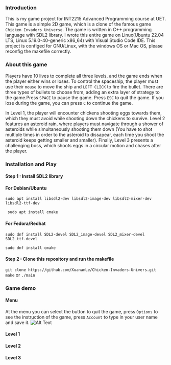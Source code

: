 ### Introduction
This is my game project for INT2215 Advanced Programming course at UET. This game is a simple 2D game, which is a clone of the famous game `Chicken Invaders Universe`. The game is written in C++ programming language with SDL2 library. I wrote this entire game on Linux(Ubuntu 22.04 LTS, Linux 5.19.0-40-generic x86_64) with Visual Studio Code IDE. This project is configed for GNU/Linux, with the windows OS or Mac OS, please reconfig the makefile correctly.

### About this game 
Players have 10 lives to complete all three levels, and the game ends when the player either wins or loses. To control the spaceship, the player must use their ```mouse``` to move the ship and ```LEFT CLICK``` to fire the bullet. There are three types of bullets to choose from, adding an extra layer of strategy to the game.Press  ```SPACE``` to pause the game. Press ```ESC``` to quit the game. If you lose during the game, you can press ```C``` to continue the game.

In  Level 1, the player will encounter chickens shooting eggs towards them, which they must avoid while shooting down the chickens to survive. Level 2 features an asteroid rain, where players must navigate through a shower of asteroids while simultaneously shooting them down (You have to shot multiple times in order to the asteroid to dissapear, each time you shoot the asteroid keeps getting smaller and smaller). Finally, Level 3 presents a challenging boss, which shoots eggs in a circular motion and chases after the player.

### Installation and Play
#### Step 1 : Install SDL2 library

#### For Debian/Ubuntu
```sudo apt install libsdl2-dev libsdl2-image-dev libsdl2-mixer-dev libsdl2-ttf-dev```

``` sudo apt install cmake```

#### For Fedora/Redhat
```sudo dnf install SDL2-devel SDL2_image-devel SDL2_mixer-devel SDL2_ttf-devel```

```sudo dnf install cmake```

#### Step 2 : Clone this repository and run the makefile
```git clone https://github.com/XuananLe/Chicken-Invaders-Univers.git```
```make``` or ```./main```

### Game demo

#### Menu 
At the menu you can select the button to quit the game, press ```Options``` to see the instruction of the game, press ```Account``` to type in your user name and save it. 
![Alt Text](res/image/logo.png)

#### Level 1



#### Level 2


#### Level 3
